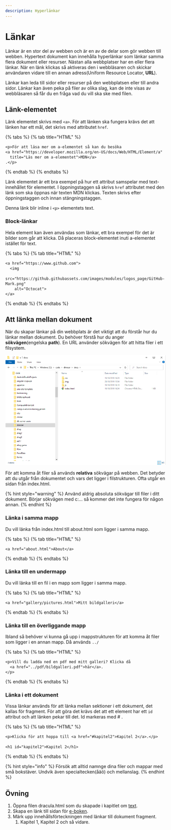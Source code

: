 ```yaml
---
description: Hyperlänkar
---
```


# Länkar

Länkar är en stor del av webben och är en av de delar som gör webben till webben. Hypertext dokument kan innehålla hyperlänkar som länkar samma flera dokument eller resurser. Nästan alla webbplatser har en eller flera länkar. När en länk klickas så aktiveras den i webbläsaren och skickar användaren vidare till en annan adress\(Uniform Resource Locator, **URL**\).

Länkar kan leda till sidor eller resurser på den webbplatsen eller till andra sidor. Länkar kan även peka på filer av olika slag, kan de inte visas av webbläsaren så får du en fråga vad du vill ska ske med filen.

## Länk-elementet

Länk elementet skrivs med `<a>`. För att länken ska fungera krävs det att länken har ett mål, det skrivs med attributet `href`.

{% tabs %}
{% tab title="HTML" %}
```markup
<p>För att läsa mer om a-elementet så kan du besöka 
<a href="https://developer.mozilla.org/en-US/docs/Web/HTML/Element/a"
  title="Läs mer om a-elementet">MDN</a>
.</p>
```
{% endtab %}
{% endtabs %}

Länk elementet är ett bra exempel på hur ett attribut samspelar med text-innehållet för elementet. I öppningstaggen så skrivs `href` attributet med den länk som ska öppnas när texten MDN klickas. Texten skrivs efter öppningstaggen och innan stängningstaggen.

Denna länk blir inline i `<p>` elementets text.

### Block-länkar

Hela element kan även användas som länkar, ett bra exempel för det är bilder som går att klicka. Då placeras block-elementet inuti a-elementet istället för text.

{% tabs %}
{% tab title="HTML" %}
```markup
<a href="https://www.github.com">
  <img 
    src="https://github.githubassets.com/images/modules/logos_page/GitHub-Mark.png"
    alt="Octocat">
</a>
```
{% endtab %}
{% endtabs %}

## Att länka mellan dokument

När du skapar länkar på din webbplats är det viktigt att du förstår hur du länkar mellan dokument. Du behöver förstå hur du anger **sökvägen**\(engelska **path**\). En URL använder sökvägen för att hitta filer i ett filsystem. 

![S&#xF6;kv&#xE4;gen till dokument i Windows Utforskaren.](../.gitbook/assets/soekvaeg.png)

För att komma åt filer så används **relativa** sökvägar på webben. Det betyder att du utgår från dokumentet och vars det ligger i filstrukturen. Ofta utgår en sidan från index.html.

{% hint style="warning" %}
Använd aldrig absoluta sökvägar till filer i ditt dokument. Börjar sökvägen med c:\... så kommer det inte fungera för någon annan.
{% endhint %}

### Länka i samma mapp

Du vill länka från index.html till about.html som ligger i samma mapp.

{% tabs %}
{% tab title="HTML" %}
```markup
<a href="about.html">About</a>
```
{% endtab %}
{% endtabs %}

### Länka till en undermapp

Du vill länka till en fil i en mapp som ligger i samma mapp. 

{% tabs %}
{% tab title="HTML" %}
```markup
<a href="gallery/pictures.html">Mitt bildgalleri</a>
```
{% endtab %}
{% endtabs %}

### Länka till en överliggande mapp

Ibland så behöver vi kunna gå upp i mappstrukturen för att komma åt filer som ligger i en annan mapp. Då används `../`

{% tabs %}
{% tab title="HTML" %}
```markup
<p>Vill du ladda ned en pdf med mitt galleri? Klicka då
  <a href="../pdf/bildgalleri.pdf">här</a>.
</p>
```
{% endtab %}
{% endtabs %}

### Länka i ett dokument

Vissa länkar används för att länka mellan sektioner i ett dokument, det kallas för fragment. För att göra det krävs det att ett element har ett `id` attribut och att länken pekar till det. Id markeras med \# .

{% tabs %}
{% tab title="HTML" %}
```markup
<p>Klicka för att hoppa till <a href="#kapitel2">Kapitel 2</a>.</p>

<h1 id="kapitel2">Kapitel 2</h1>
```
{% endtab %}
{% endtabs %}

{% hint style="info" %}
Försök att alltid namnge dina filer och mappar med små bokstäver. Undvik även specialtecken\(åäö\) och mellanslag.
{% endhint %}

## Övning

1. Öppna filen dracula.html som du skapade i kapitlet om [text](text.md#oevning).
2. Skapa en länk till sidan för [e-boken](https://www.gutenberg.org/files/345/345-h/345-h.htm).
3. Märk upp innehållsförteckningen med länkar till dokument fragment.
   1. Kapitel 1, Kapitel 2 och så vidare.

